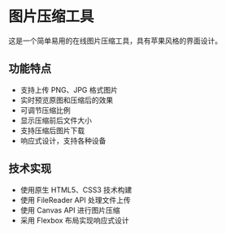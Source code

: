 # 图片压缩工具

这是一个简单易用的在线图片压缩工具，具有苹果风格的界面设计。

## 功能特点

- 支持上传 PNG、JPG 格式图片
- 实时预览原图和压缩后的效果
- 可调节压缩比例
- 显示压缩前后文件大小
- 支持压缩后图片下载
- 响应式设计，支持各种设备

## 技术实现

- 使用原生 HTML5、CSS3 技术构建
- 使用 FileReader API 处理文件上传
- 使用 Canvas API 进行图片压缩
- 采用 Flexbox 布局实现响应式设计